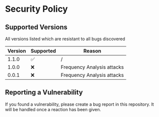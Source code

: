 # Security Policy

## Supported Versions

All versions listed which are resistant to all bugs discovered

| Version | Supported          | Reason  |
| ------- | ------------------ | -------                    |
| 1.1.0   | :white_check_mark: |  /                         |
| 1.0.0   | :x:                | Frequency Analysis attacks |
| 0.0.1   | :x:                | Frequency Analysis attacks |

## Reporting a Vulnerability

If you found a vulnerability, please create a bug report in this repository. It will be handled once a reaction has been given.
